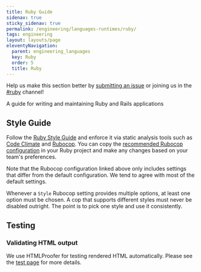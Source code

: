 ```yaml
---
title: Ruby Guide
sidenav: true
sticky_sidenav: true
permalink: /engineering/languages-runtimes/ruby/
tags: engineering
layout: layouts/page
eleventyNavigation: 
  parent: engineering_languages
  key: Ruby
  order: 5
  title: Ruby
---
```

Help us make this section better by
[submitting an issue](https://github.com/18F/development-guide) or joining us
in the [#ruby](https://18f.slack.com/messages/ruby/) channel!

A guide for writing and maintaining Ruby and Rails applications

## Style Guide

Follow the [Ruby Style Guide](https://github.com/bbatsov/ruby-style-guide) and
enforce it via static analysis tools such as [Code Climate] and [Rubocop]. You
can copy the [recommended Rubocop configuration](rubocop.yml) in your Ruby
project and make any changes based on your team's preferences.

Note that the Rubocop configuration linked above only includes settings that
differ from the default configuration. We tend to agree with most of the
default settings.

Whenever a `Style` Rubocop setting provides multiple options, at least one
option must be chosen. A cop that supports different styles must never be
disabled outright. The point is to pick one style and use it consistently.

## Testing

### Validating HTML output

We use HTMLProofer for testing rendered HTML automatically. Please see
the [test page] for more details.

[Code Climate]: https://codeclimate.com
[Rubocop]: https://github.com/bbatsov/rubocop
[test page]: /tests#html-output-ruby
